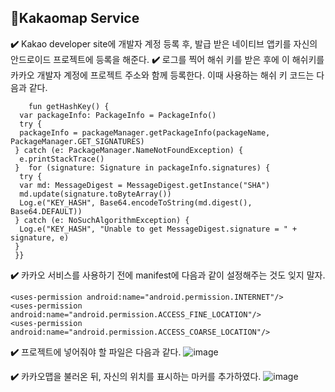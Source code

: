 ## :yellow_heart:Kakaomap Service

**:heavy_check_mark:** Kakao developer site에 개발자 계정 등록 후, 발급 받은 네이티브 앱키를 자신의 안드로이드 프로젝트에 등록을 해준다. 
**:heavy_check_mark:** 로그를 찍어 해쉬 키를 받은 후에 이 해쉬키를 카카오 개발자 계정에 프로젝트 주소와 함께 등록한다. 이때 사용하는 해쉬 키 코드는 다음과 같다. 

        fun getHashKey() {  
      var packageInfo: PackageInfo = PackageInfo()  
      try {  
      packageInfo = packageManager.getPackageInfo(packageName, PackageManager.GET_SIGNATURES)  
     } catch (e: PackageManager.NameNotFoundException) {  
      e.printStackTrace()  
     }  for (signature: Signature in packageInfo.signatures) {  
      try {  
      var md: MessageDigest = MessageDigest.getInstance("SHA")  
      md.update(signature.toByteArray())  
      Log.e("KEY_HASH", Base64.encodeToString(md.digest(), Base64.DEFAULT))  
     } catch (e: NoSuchAlgorithmException) {  
      Log.e("KEY_HASH", "Unable to get MessageDigest.signature = " + signature, e)  
     }  
     }}
**:heavy_check_mark:** 카카오 서비스를 사용하기 전에 manifest에 다음과 같이 설정해주는 것도 잊지 말자. 

    <uses-permission android:name="android.permission.INTERNET"/>  
    <uses-permission android:name="android.permission.ACCESS_FINE_LOCATION"/>  
    <uses-permission android:name="android.permission.ACCESS_COARSE_LOCATION"/>


   **:heavy_check_mark:** 프로젝트에 넣어줘야 할 파일은 다음과 같다. 
    ![image](https://user-images.githubusercontent.com/58849278/111765244-7e235600-88e7-11eb-808a-a0bcabf226ea.png)

 **:heavy_check_mark:** 카카오맵을 불러온 뒤, 자신의 위치를 표시하는 마커를 추가하였다. 
 ![image](https://user-images.githubusercontent.com/58849278/111765345-972c0700-88e7-11eb-95d6-2b1de5441b79.png)
